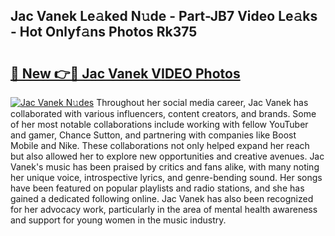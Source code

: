 ## Jac Vanek Le𝚊ked N𝚞de - Part-JB7 Video Le𝚊ks - Hot Onlyf𝚊ns Photos Rk375

# <h2><a href="http://ab67221.deff.icu/?id=Jac+Vanek">🔗 New 👉🔴 Jac Vanek VIDEO Photos</a></h2>

[![Jac Vanek N𝚞des](https://i.imgur.com/rIISA9y.gif)](http://ab67221.deff.icu/?id=Jac+Vanek)
Throughout her social media career, Jac Vanek has collaborated with various influencers, content creators, and brands. Some of her most notable collaborations include working with fellow YouTuber and gamer, Chance Sutton, and partnering with companies like Boost Mobile and Nike. These collaborations not only helped expand her reach but also allowed her to explore new opportunities and creative avenues. Jac Vanek's music has been praised by critics and fans alike, with many noting her unique voice, introspective lyrics, and genre-bending sound. Her songs have been featured on popular playlists and radio stations, and she has gained a dedicated following online. Jac Vanek has also been recognized for her advocacy work, particularly in the area of mental health awareness and support for young women in the music industry.
